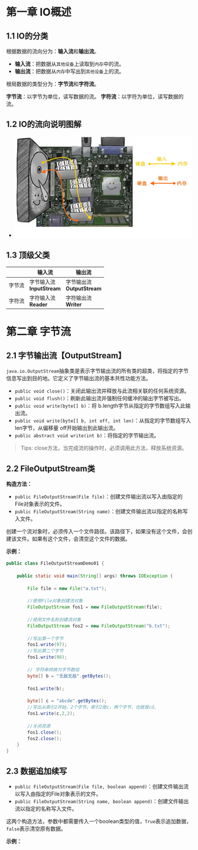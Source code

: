 # 第一章 IO概述

## 1.1 IO的分类

根据数据的流向分为：**输入流**和**输出流**。

* **输入流**：把数据从`其他设备`上读取到`内存`中的流。
* **输出流**：把数据从`内存`中写出到`其他设备`上的流。

根局数据的类型分为：**字节流**和**字符流**。

**字节流**：以字节为单位，读写数据的流。
**字符流**：以字符为单位，读写数据的流。

## 1.2 IO的流向说明图解

- ![IO流](./images/1_io.jpg)

## 1.3 顶级父类

 |        | 输入流                        | 输出流                         |
 | ------ | ----------------------------- | ------------------------------ |
 | 字节流 | 字节输入流<br>**InputStream** | 字节输出流<br>**OutputStream** |
 | 字符流 | 字符输入流<br>**Reader**      | 字符输出流<br>**Writer**       |

# 第二章 字节流

## 2.1 字节输出流【OutputStream】

`java.io.OutputStream`抽象类是表示字节输出流的所有类的超类，将指定的字节信息写出到目的地。它定义了字节输出流的基本共性功能方法。

* `public void close()`：关闭此输出流并释放与此流相关联的任何系统资源。
* `public void flush()`：刷新此输出流并强制任何缓冲的输出字节被写出。
* `public void write(byte[] b)`：将 b.length字节从指定的字节数组写入此输出流。
* `public void write(byte[] b, int off, int len)`：从指定的字节数组写入 len字节，从偏移量 off开始输出到此输出流。
* `public abstract void write(int b)`：将指定的字节输出流。

> Tips:
> close方法，当完成流的操作时，必须调用此方法，释放系统资源。

## 2.2 FileOutputStream类

**构造方法：**

* `public FileOutputStream(File file)`：创建文件输出流以写入由指定的 File对象表示的文件。
* `public FileOutputStream(String name)`：创建文件输出流以指定的名称写入文件。

创建一个流对象时，必须传入一个文件路径。该路径下，如果没有这个文件，会创建该文件。如果有这个文件，会清空这个文件的数据。

**示例：**

```java
public class FileOutputStreamDemo01 {

    public static void main(String[] args) throws IOException {

        File file = new File("a.txt");

        //使用File对象创建流对象
        FileOutputStream fos1 = new FileOutputStream(file);

        //使用文件名称创建流对象
        FileOutputStream fos2 = new FileOutputStream("b.txt");

        //写出第一个字节
        fos1.write(97);
        //写出第二个字节
        fos1.write(98);

        // 字符串转换为字节数组
        byte[] b = "无敌无敌".getBytes();

        fos1.write(b);

        byte[] c = "abcde".getBytes();
        //写出从索引2开始，2个字节。索引2是c，两个字节，也就是cd。
        fos1.write(c,2,2);

        //关闭资源
        fos1.close();
        fos2.close();
    }
}
```

## 2.3 数据追加续写

* `public FileOutputStream(File file, boolean append)`：创建文件输出流以写入由指定的File对象表示的文件。
* `public FileOutputStream(String name, boolean append)`：创建文件输出流以指定的名称写入文件。

这两个构造方法，参数中都需要传入一个boolean类型的值，`True`表示追加数据，`false`表示清空原有数据。

**示例：**

```java

```















